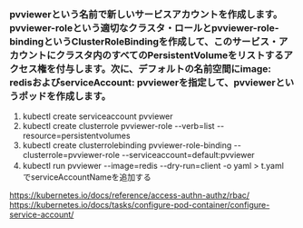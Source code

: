 ### pvviewerという名前で新しいサービスアカウントを作成します。pvviewer-roleという適切なクラスタ・ロールとpvviewer-role-bindingというClusterRoleBindingを作成して、このサービス・アカウントにクラスタ内のすべてのPersistentVolumeをリストするアクセス権を付与します。次に、デフォルトの名前空間にimage: redisおよびserviceAccount: pvviewerを指定して、pvviewerというポッドを作成します。

1. kubectl create serviceaccount pvviewer
2. kubectl create clusterrole pvviewer-role --verb=list --resource=persistentvolumes
3. kubectl create clusterrolebinding pvviewer-role-binding --clusterrole=pvviewer-role --serviceaccount=default:pvviewer
4. kubectl run pvviewer --image=redis --dry-run=client -o yaml > t.yaml　でserviceAccountNameを追加する

https://kubernetes.io/docs/reference/access-authn-authz/rbac/
https://kubernetes.io/docs/tasks/configure-pod-container/configure-service-account/

